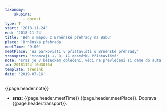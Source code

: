 ```yaml
---
taxonomy:
    skupina:
        - dorost
type: T
start: '2018-11-24'
end: '2018-11-24'
title: 'Běh s mapou z Brněnské přehrady na Babu'
place: 'Brněnská přehrada'
meetTime: '9:00'
meetPlace: 'na parkovišti v přístavišti u Brněnské přehrady'
transport: 'tramvají 1, 3, 11 zastávku Přístaviště'
note: 'sraz je v běžeckém oblečení, věci na převlečení si dáme do auta, které pak bude čekat v Řečkovicích'
id: 20181124-f0d30f6d
template: trenink
date: '2019-07-16'
---
```

{{page.header.note}}
* **sraz**: {{page.header.meetTime}} {{page.header.meetPlace}}. Doprava {{page.header.transport}}.
